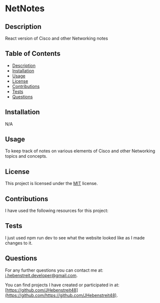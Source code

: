 # NetNotes

## Description

React version of Cisco and other Networking notes

## Table of Contents

- [Description](#description)
- [Installation](#installation)
- [Usage](#usage)
- [License](#license)
- [Contributions](#contributions)
- [Tests](#tests)
- [Questions](#questions)

## Installation

N/A

## Usage

To keep track of notes on various elements of Cisco and other Networking topics and concepts.

## License
This project is licensed under the [MIT](https://opensource.org/license/MIT) license.

## Contributions

I have used the following resources for this project:

## Tests

I just used npm run dev to see what the website looked like as I made changes to it.
  
## Questions

For any further questions you can contact me at:
[j.hebenstreit.developer@gmail.com](mailto:j.hebenstreit.developer@gmail.com).

You can find projects I have created or participated in at:
[https://github.com/JHebenstreit48](https://github.com/https://github.com/JHebenstreit48).

